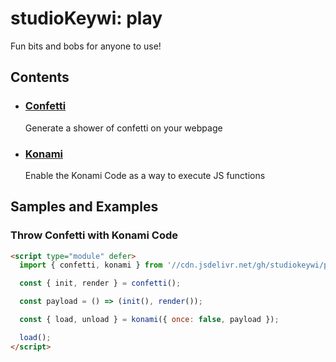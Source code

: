 # studioKeywi: play

Fun bits and bobs for anyone to use!

## Contents

- ### [Confetti](//github.studiokeywi.dev/play/tree/primary/confetti)

  Generate a shower of confetti on your webpage

- ### [Konami](//github.studiokeywi.dev/play/tree/primary/konami)

  Enable the Konami Code as a way to execute JS functions

## Samples and Examples

### Throw Confetti with Konami Code

```html
<script type="module" defer>
  import { confetti, konami } from '//cdn.jsdelivr.net/gh/studiokeywi/play/index.js';

  const { init, render } = confetti();

  const payload = () => (init(), render());

  const { load, unload } = konami({ once: false, payload });

  load();
</script>
```

